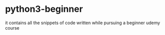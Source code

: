 # python3-beginner
it contains all the snippets of code written while pursuing a beginner  udemy course 
